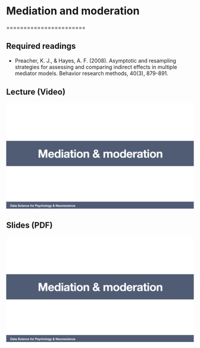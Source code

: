 # Mediation and moderation
=======================

## Required readings

- Preacher, K. J., & Hayes, A. F. (2008). Asymptotic and resampling strategies for assessing and comparing indirect effects in multiple mediator models. Behavior research methods, 40(3), 879-891.

## Lecture (Video)

[![Mediation and moderation](../thumbnails/mediation-and-moderation.jpeg)](https://youtu.be/4tBi1BArYd8 "Mediation and moderation")

## Slides (PDF)

[![Mediation and moderation](../thumbnails/mediation-and-moderation.jpeg)](https://github.com/CoAxLab/Data-Explorations/blob/main/book/slides/mediation-and-moderation.pdf "Mediation and moderation")
